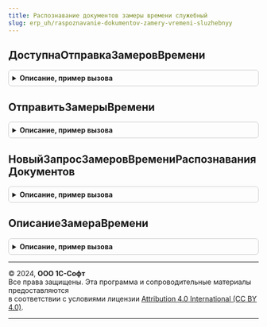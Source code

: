 ```yaml
---
title: Распознавание документов замеры времени служебный
slug: erp_uh/raspoznavanie-dokumentov-zamery-vremeni-sluzhebnyy
---
```



## ДоступнаОтправкаЗамеровВремени
<details style="margin: 1em 0; padding: 0.5em; border: 1px solid #ccc; border-radius: 6px;">

<summary style="font-weight: bold; cursor: pointer;">Описание, пример вызова</summary>

```bsl

Функция ДоступнаОтправкаЗамеровВремени() Экспорт
```

Пример вызова
```bsl
Результат = РаспознаваниеДокументовЗамерыВремениСлужебный.ДоступнаОтправкаЗамеровВремени() 
```
</details>

## ОтправитьЗамерыВремени
<details style="margin: 1em 0; padding: 0.5em; border: 1px solid #ccc; border-radius: 6px;">

<summary style="font-weight: bold; cursor: pointer;">Описание, пример вызова</summary>

```bsl

Функция ОтправитьЗамерыВремени(НомерСеанса) Экспорт
```

Пример вызова
```bsl
Результат = РаспознаваниеДокументовЗамерыВремениСлужебный.ОтправитьЗамерыВремени(НомерСеанса) 
```
</details>

## НовыйЗапросЗамеровВремениРаспознаванияДокументов
<details style="margin: 1em 0; padding: 0.5em; border: 1px solid #ccc; border-radius: 6px;">

<summary style="font-weight: bold; cursor: pointer;">Описание, пример вызова</summary>

```bsl

Функция НовыйЗапросЗамеровВремениРаспознаванияДокументов(ДатаПоследнего) Экспорт
```

Пример вызова
```bsl
Результат = РаспознаваниеДокументовЗамерыВремениСлужебный.НовыйЗапросЗамеровВремениРаспознаванияДокументов(ДатаПоследнего));
```
</details>

## ОписаниеЗамераВремени
<details style="margin: 1em 0; padding: 0.5em; border: 1px solid #ccc; border-radius: 6px;">

<summary style="font-weight: bold; cursor: pointer;">Описание, пример вызова</summary>

```bsl

Функция ОписаниеЗамераВремени() Экспорт
```

Пример вызова
```bsl
Результат = РаспознаваниеДокументовЗамерыВремениСлужебный.ОписаниеЗамераВремени());
```
</details>

---

© 2024, **ООО 1С-Софт**  
Все права защищены. Эта программа и сопроводительные материалы предоставляются  
в соответствии с условиями лицензии [Attribution 4.0 International (CC BY 4.0)](https://creativecommons.org/licenses/by/4.0/legalcode).

---
